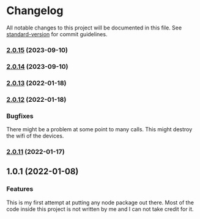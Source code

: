 # Changelog

All notable changes to this project will be documented in this file. See [standard-version](https://github.com/conventional-changelog/standard-version) for commit guidelines.

### [2.0.15](https://github.com/HenrikSandberg/homebridge-millheat/compare/v2.0.14...v2.0.15) (2023-09-10)

### [2.0.14](https://github.com/HenrikSandberg/homebridge-millheat/compare/v2.0.13...v2.0.14) (2023-09-10)

### [2.0.13](https://github.com/HenrikSandberg/homebridge-millheat/compare/v2.0.12...v2.0.13) (2022-01-18)

### [2.0.12](https://github.com/HenrikSandberg/homebridge-millheat/compare/v2.0.11...v2.0.12) (2022-01-18)
### Bugfixes
There might be a problem at some point to many calls. This might destroy the wifi of the devices. 

### [2.0.11](https://github.com/HenrikSandberg/homebridge-millheat/compare/v2.0.10...v2.0.11) (2022-01-17)

## 1.0.1 (2022-01-08)
### Features

This is my first attempt at putting any node package out there. Most of the code inside this project is not written by me
and I can not take credit for it. 
